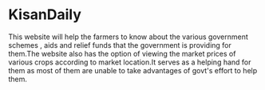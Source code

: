 # KisanDaily
This website will help the farmers to know about the various government schemes , aids and relief funds that the government is providing
for them.The website also has the option of viewing the market prices of various crops according to market location.It serves as a helping hand for them as most of them are unable to take advantages of govt's effort to help them.
